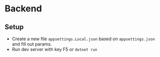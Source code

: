 # Backend

## Setup

* Create a new file `appsettings.Local.json` based on `appsettings.json` and fill out params.
* Run dev server with key F5 or `dotnet run`